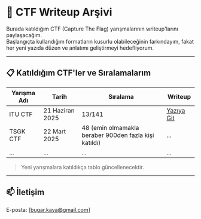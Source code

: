 # 🧠 CTF Writeup Arşivi

Burada katıldığım CTF (Capture The Flag) yarışmalarının writeup'larını paylaşacağım.  
Başlangıçta kullandığım formatların kusurlu olabileceğinin farkındayım, fakat her yeni yazıda düzen ve anlatımı geliştirmeyi hedefliyorum.  

---

## 📋 Katıldığım CTF'ler ve Sıralamalarım

| Yarışma Adı         | Tarih        | Sıralama  | Writeup |
|---------------------|--------------|-----------|---------|
| ITU CTF       | 21 Haziran 2025 | 13/141      | [Yazıya Git](./ITUCTF/) |
| TSGK CTF                | 22 Mart 2025          | 48 (emin olmamakla beraber 900den fazla kişi katıldı)     | ...  |
| ...                 | ...          | ...       | ...     |
> Yeni yarışmalara katıldıkça tablo güncellenecektir.

---

## 📫 İletişim
E-posta: [bugar.kaya@gmail.com]

